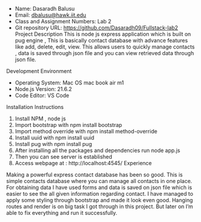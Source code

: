 * Name: Dasaradh Balusu
* Email: dbalusu@hawk.iit.edu
* Class and Assignment Numbers: Lab 2 
* Git repository URL: https://github.com/Dasaradh09/Fullstack-lab2 
Project Description
This is node js express application which is built on pug engine , This is basically contact database with advance features like add, delete, edit, view. This allows users to quickly manage contacts , data is saved through json file and you can view retrieved data through json file.

Development Environment

* Operating System: Mac OS mac book air m1 
* Node.js Version: 21.6.2
* Code Editor: VS Code

Installation Instructions

1. Install NPM , node js
2. Import bootstrap with npm install bootstrap
3. Import method override with  npm install method-override
4. Install uuid with npm install uuid 
5. Install pug with npm install pug 
6. After installing all the packages and dependencies run node app.js 
7. Then you can see server is established 
8. Access webpage at : http://localhost:4545/
Experience

Making a powerful express contact database has been so good. This is simple contacts database where you can manage all contacts in one place. For obtaining data I have used forms and data is saved on json file which is easier to see the all given information regarding contact. I have managed to apply some styling through bootstrap and made it look even good. Hanging routes and render is on big task I got through in this project. But later on I’m able to fix everything and run it successfully. 
